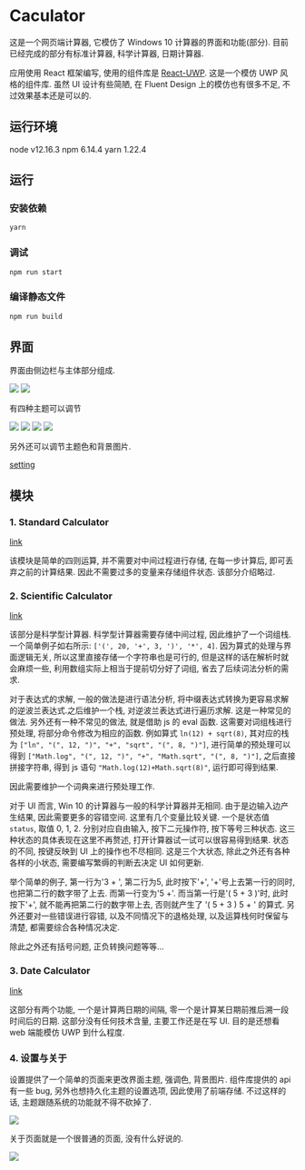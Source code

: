 # Caculator 

这是一个网页端计算器, 它模仿了 Windows 10 计算器的界面和功能(部分). 目前已经完成的部分有标准计算器, 科学计算器, 日期计算器.

应用使用 React 框架编写, 使用的组件库是 [React-UWP](https://www.react-uwp.com/). 这是一个模仿 UWP 风格的组件库. 虽然 UI 设计有些简陋, 在 Fluent Design 上的模仿也有很多不足, 不过效果基本还是可以的.


## 运行环境

node v12.16.3
npm 6.14.4
yarn 1.22.4

## 运行

### 安装依赖

```bash
yarn
```

### 调试

```bash
npm run start
```

### 编译静态文件

```bash
npm run build
```

## 界面

界面由侧边栏与主体部分组成. 

![](img/1.jpg) ![](img/2.jpg)

有四种主题可以调节

![](img/5.jpg) ![](img/6.jpg)
![](img/7.jpg) ![](img/8.jpg)

另外还可以调节主题色和背景图片.

[setting](http://47.96.159.162:3001/setting)

## 模块

### 1. Standard Calculator

[link](http://47.96.159.162:3001/standard)

该模块是简单的四则运算, 并不需要对中间过程进行存储, 在每一步计算后, 即可丢弃之前的计算结果. 因此不需要过多的变量来存储组件状态. 该部分介绍略过.

### 2. Scientific Calculator

[link](http://47.96.159.162:3001/scientific)

该部分是科学型计算器. 科学型计算器需要存储中间过程, 因此维护了一个词组栈. 一个简单例子如右所示: `['(', 20, '+', 3, ')', '*', 4]`. 因为算式的处理与界面逻辑无关, 所以这里直接存储一个字符串也是可行的, 但是这样的话在解析时就会麻烦一些, 利用数组实际上相当于提前切分好了词组, 省去了后续词法分析的需求.

对于表达式的求解, 一般的做法是进行语法分析, 将中缀表达式转换为更容易求解的逆波兰表达式.之后维护一个栈, 对逆波兰表达式进行遍历求解. 这是一种常见的做法. 另外还有一种不常见的做法, 就是借助 js 的 eval 函数. 这需要对词组栈进行预处理, 将部分命令修改为相应的函数. 例如算式 `ln(12) + sqrt(8)`, 其对应的栈为 `["ln", "(", 12, ")", "+", "sqrt", "(", 8, ")"]`, 进行简单的预处理可以得到 `["Math.log", "(", 12, ")", "+", "Math.sqrt", "(", 8, ")"]`, 之后直接拼接字符串, 得到 js 语句 `"Math.log(12)+Math.sqrt(8)"`, 运行即可得到结果.

因此需要维护一个词典来进行预处理工作.

对于 UI 而言, Win 10 的计算器与一般的科学计算器并无相同. 由于是边输入边产生结果, 因此需要更多的容错空间. 这里有几个变量比较关键. 一个是状态值 `status`, 取值 0, 1, 2. 分别对应自由输入, 按下二元操作符, 按下等号三种状态. 这三种状态的具体表现在这里不再赘述, 打开计算器试一试可以很容易得到结果. 状态的不同, 按键反映到 UI 上的操作也不尽相同. 这是三个大状态, 除此之外还有各种各样的小状态, 需要编写繁缛的判断去决定 UI 如何更新.

举个简单的例子, 第一行为'3 + ', 第二行为5, 此时按下'+', '+'号上去第一行的同时, 也把第二行的数字带了上去. 而第一行变为'5 +'. 而当第一行是'( 5 + 3 )'时, 此时按下'+', 就不能再把第二行的数字带上去, 否则就产生了 '( 5 + 3 ) 5 + ' 的算式. 另外还要对一些错误进行容错, 以及不同情况下的退格处理, 以及运算栈何时保留与清楚, 都需要综合各种情况决定.

除此之外还有括号问题, 正负转换问题等等...

### 3. Date Calculator

[link](http://47.96.159.162:3001/date)

这部分有两个功能, 一个是计算两日期的间隔, 零一个是计算某日期前推后溯一段时间后的日期. 这部分没有任何技术含量, 主要工作还是在写 UI. 目的是还想看 web 端能模仿 UWP 到什么程度.

### 4. 设置与关于

设置提供了一个简单的页面来更改界面主题, 强调色, 背景图片. 组件库提供的 api 有一些 bug, 另外也想持久化主题的设置选项, 因此使用了前端存储. 不过这样的话, 主题跟随系统的功能就不得不砍掉了.

![](img/9.jpg)

关于页面就是一个很普通的页面, 没有什么好说的.

![](img/10.jpg)
